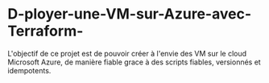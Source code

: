 # D-ployer-une-VM-sur-Azure-avec-Terraform-
L'objectif de ce projet  est de pouvoir créer à l'envie des VM sur le cloud Microsoft Azure, de manière fiable grace à des scripts fiables, versionnés et idempotents.
